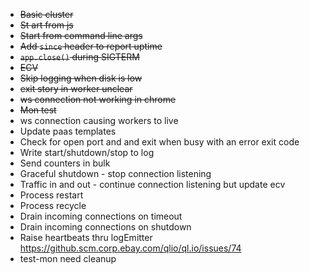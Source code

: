 * <del>Basic cluster</del>
* <del>St art from js</del>
* <del>Start from command line args</del>
* <del>Add `since` header to report uptime</del>
* <del>`app.close()` during SIGTERM</del>
* <del>ECV</del>
* <del>Skip logging when disk is low</del>
* <del>exit story in worker unclear</del>
* <del>ws connection not working in chrome</del>
* <del>Mon test</del>
* ws connection causing workers to live
* Update paas templates
* Check for open port and and exit when busy with an error exit code
* Write start/shutdown/stop to log
* Send counters in bulk
* Graceful shutdown - stop connection listening
* Traffic in and out - continue connection listening but update ecv
* Process restart
* Process recycle
* Drain incoming connections on timeout
* Drain incoming connections on shutdown
* Raise heartbeats thru logEmitter https://github.scm.corp.ebay.com/qlio/ql.io/issues/74
* test-mon need cleanup